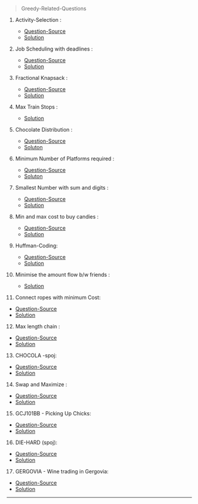 > Greedy-Related-Questions 

1. Activity-Selection :<br>
   - [Question-Source](https://practice.geeksforgeeks.org/problems/n-meetings-in-one-room-1587115620/1#)<br>
   - [Solution](https://github.com/karthik-siru/practice-simple/blob/main/greedy/meetingsroom.py)<br>

2. Job Scheduling with deadlines  :<br>
   - [Question-Source](https://practice.geeksforgeeks.org/problems/job-sequencing-problem-1587115620/1#)<br>
   - [Solution](https://github.com/karthik-siru/practice-simple/blob/main/greedy/jobsequencing.py)<br>

3. Fractional Knapsack :<br>
   - [Question-Source](https://practice.geeksforgeeks.org/problems/fractional-knapsack-1587115620/1#)<br>
   - [Solution](https://github.com/karthik-siru/practice-simple/blob/main/greedy/fractionalKnapsack.py)<br>

4. Max Train Stops  :<br>
    - [Solution](https://github.com/karthik-siru/practice-simple/blob/main/greedy/maxtrains.py)<br>

5. Chocolate Distribution :<br>
    - [Question-Source](https://practice.geeksforgeeks.org/problems/chocolate-distribution-problem3825/1)<br>
    - [Soluton](https://github.com/karthik-siru/practice-simple/blob/main/greedy/chocolate.py)<br>

6. Minimum Number of Platforms required : <br>
    - [Question-Source](https://practice.geeksforgeeks.org/problems/minimum-platforms-1587115620/1#)<br>
    - [Soluton](https://github.com/karthik-siru/practice-simple/blob/main/greedy/min_platfoms.py)<br>

7. Smallest Number with sum and digits :<br>
   - [Question-Source](https://practice.geeksforgeeks.org/problems/smallest-number5829/1#)<br>
   - [Solution](https://github.com/karthik-siru/practice-simple/blob/main/greedy/smallestnumber.py)<br>

8. Min and max cost to buy candies :<br>
   - [Question-Source](https://practice.geeksforgeeks.org/problems/shop-in-candy-store1145/1#)<br>
   - [Solution](https://github.com/karthik-siru/practice-simple/blob/main/greedy/shopcandies.py)<br>

9. Huffman-Coding:<br>
   - [Question-Source](https://practice.geeksforgeeks.org/problems/huffman-encoding3345/1#)<br>
   - [Solution](https://github.com/karthik-siru/practice-simple/blob/main/greedy/huffmancoding.py)<br>

10. Minimise the amount flow b/w friends : <br>
    - [Solution](https://github.com/karthik-siru/practice-simple/blob/main/graph/friends.py)<br>

11. Connect ropes with minimum Cost:<br>
   - [Question-Source](https://practice.geeksforgeeks.org/problems/minimum-cost-of-ropes-1587115620/1#)<br>
   - [Solution](https://github.com/karthik-siru/practice-simple/blob/main/greedy/connectropes.py)<br>

12. Max length chain :<br>
   - [Question-Source](https://practice.geeksforgeeks.org/problems/max-length-chain/1#)<br>
   - [Solution](https://github.com/karthik-siru/practice-simple/blob/main/greedy/maxxchainlength.py)<br>

13. CHOCOLA -spoj:
   - [Question-Source](https://www.spoj.com/problems/CHOCOLA/)<br>
   - [Solution](https://github.com/karthik-siru/practice-simple/blob/main/greedy/cutpieces.py)<br>

14. Swap and Maximize :
   - [Question-Source](https://practice.geeksforgeeks.org/problems/swap-and-maximize5859/1)<br>
   - [Solution](https://github.com/karthik-siru/practice-simple/blob/main/greedy/swapandmax.py)<br>

15. GCJ101BB - Picking Up Chicks:
   - [Question-Source](https://www.spoj.com/problems/GCJ101BB/)<br>
   - [Solution](https://github.com/karthik-siru/practice-simple/blob/main/greedy/pickchicks.py)<br>

16. DIE-HARD (spoj):
   - [Question-Source](https://www.spoj.com/problems/DIEHARD/)<br>
   - [Solution](https://github.com/karthik-siru/practice-simple/blob/main/greedy/diehard.py)<br>

17. GERGOVIA - Wine trading in Gergovia:
   - [Question-Source](https://www.spoj.com/problems/GERGOVIA/)<br>
   - [Solution](https://github.com/karthik-siru/practice-simple/blob/main/greedy/winetrade.py)<br>

---
